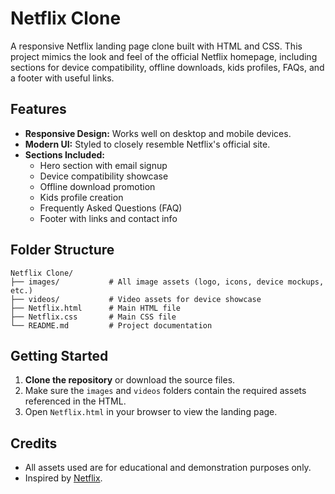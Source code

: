 # Netflix Clone

A responsive Netflix landing page clone built with HTML and CSS. This project mimics the look and feel of the official Netflix homepage, including sections for device compatibility, offline downloads, kids profiles, FAQs, and a footer with useful links.

## Features

- **Responsive Design:** Works well on desktop and mobile devices.
- **Modern UI:** Styled to closely resemble Netflix's official site.
- **Sections Included:**
  - Hero section with email signup
  - Device compatibility showcase
  - Offline download promotion
  - Kids profile creation
  - Frequently Asked Questions (FAQ)
  - Footer with links and contact info

## Folder Structure

```
Netflix Clone/
├── images/           # All image assets (logo, icons, device mockups, etc.)
├── videos/           # Video assets for device showcase
├── Netflix.html      # Main HTML file
├── Netflix.css       # Main CSS file
└── README.md         # Project documentation
```

## Getting Started

1. **Clone the repository** or download the source files.
2. Make sure the `images` and `videos` folders contain the required assets referenced in the HTML.
3. Open `Netflix.html` in your browser to view the landing page.


## Credits

- All assets used are for educational and demonstration purposes only.
- Inspired by [Netflix](https://www.netflix.com/).
